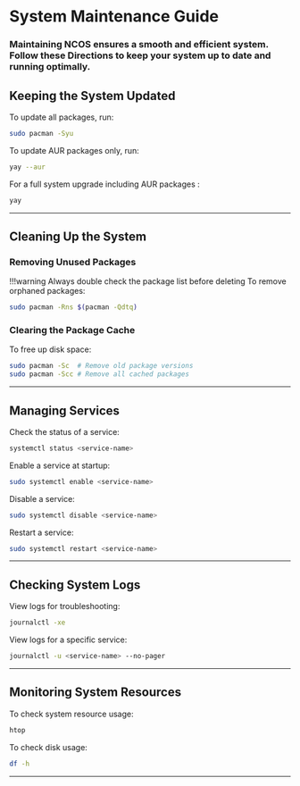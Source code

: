 # **System Maintenance Guide**

### Maintaining NCOS ensures a smooth and efficient system. Follow these Directions to keep your system up to date and running optimally.

## Keeping the System Updated
To update all packages, run:
```bash
sudo pacman -Syu
```
To update AUR packages only, run:
```bash
yay --aur
```
For a full system upgrade including AUR packages :
```bash
yay 
```
---
## Cleaning Up the System
### Removing Unused Packages
!!!warning
	Always double check the package list before deleting
To remove orphaned packages:
```bash
sudo pacman -Rns $(pacman -Qdtq)
```

### Clearing the Package Cache
To free up disk space:
```bash
sudo pacman -Sc  # Remove old package versions
sudo pacman -Scc # Remove all cached packages
```
---
## Managing Services
Check the status of a service:
```bash
systemctl status <service-name>
```
Enable a service at startup:
```bash
sudo systemctl enable <service-name>
```
Disable a service:
```bash
sudo systemctl disable <service-name>
```
Restart a service:
```bash
sudo systemctl restart <service-name>
```
---
## Checking System Logs
View logs for troubleshooting:
```bash
journalctl -xe
```
View logs for a specific service:
```bash
journalctl -u <service-name> --no-pager
```
---
## Monitoring System Resources
To check system resource usage:
```bash
htop 
```
To check disk usage:
```bash
df -h
```
---


